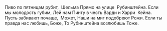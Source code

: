 Пиво по пятницам рубит, 
Шельма
Прямо на улице 
Рубинштейна.
Если мы молодость губим,
Лей нам
Пинту в честь Варди и Харри 
Кейна. 
Пусть забивают почаще, 
Может,
Наши на миг подобреют
Рожи.
Если ты правда нас любишь,
Боже,
То Рубинштейна возлюбишь
Тоже.